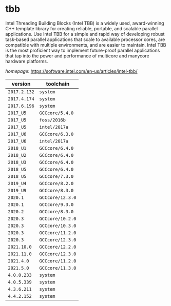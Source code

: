 # tbb

Intel Threading Building Blocks (Intel TBB)  is a widely used, award-winning C++ template library for creating reliable,  portable, and scalable parallel applications.  Use Intel TBB for a simple and rapid way of developing robust task-based  parallel applications that scale to available processor cores, are compatible  with multiple environments, and are easier to maintain.  Intel TBB is the most proficient way to implement future-proof parallel applications  that tap into the power and performance of multicore and manycore hardware platforms.

*homepage*: <https://software.intel.com/en-us/articles/intel-tbb/>

version | toolchain
--------|----------
``2017.2.132`` | ``system``
``2017.4.174`` | ``system``
``2017.6.196`` | ``system``
``2017_U5`` | ``GCCcore/5.4.0``
``2017_U5`` | ``foss/2016b``
``2017_U5`` | ``intel/2017a``
``2017_U6`` | ``GCCcore/6.3.0``
``2017_U6`` | ``intel/2017a``
``2018_U1`` | ``GCCcore/6.4.0``
``2018_U2`` | ``GCCcore/6.4.0``
``2018_U3`` | ``GCCcore/6.4.0``
``2018_U5`` | ``GCCcore/6.4.0``
``2018_U5`` | ``GCCcore/7.3.0``
``2019_U4`` | ``GCCcore/8.2.0``
``2019_U9`` | ``GCCcore/8.3.0``
``2020.1`` | ``GCCcore/12.3.0``
``2020.1`` | ``GCCcore/9.3.0``
``2020.2`` | ``GCCcore/8.3.0``
``2020.3`` | ``GCCcore/10.2.0``
``2020.3`` | ``GCCcore/10.3.0``
``2020.3`` | ``GCCcore/11.2.0``
``2020.3`` | ``GCCcore/12.3.0``
``2021.10.0`` | ``GCCcore/12.2.0``
``2021.11.0`` | ``GCCcore/12.3.0``
``2021.4.0`` | ``GCCcore/11.2.0``
``2021.5.0`` | ``GCCcore/11.3.0``
``4.0.0.233`` | ``system``
``4.0.5.339`` | ``system``
``4.3.6.211`` | ``system``
``4.4.2.152`` | ``system``
